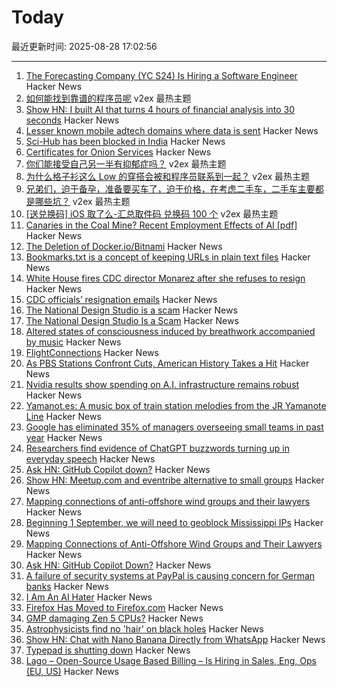 # Today

最近更新时间: 2025-08-28 17:02:56

--- 
1. [The Forecasting Company (YC S24) Is Hiring a Software Engineer](https://www.ycombinator.com/companies/the-forecasting-company/jobs/9kIwGyz-founding-software-engineer) Hacker News
2. [如何能找到靠谱的程序员呢](https://www.v2ex.com/t/1155512) v2ex 最热主题
3. [Show HN: I built AI that turns 4 hours of financial analysis into 30 seconds](https://duebase.com) Hacker News
4. [Lesser known mobile adtech domains where data is sent](https://jamesoclaire.com/2025/08/28/uncovering-lesser-known-mobile-adtech-domains/) Hacker News
5. [Sci-Hub has been blocked in India](https://sci-hub.se/sci-hub-blocked-india) Hacker News
6. [Certificates for Onion Services](https://onionservices.torproject.org/research/proposals/usability/certificates/) Hacker News
7. [你们能接受自己另一半有抑郁症吗？](https://www.v2ex.com/t/1155433) v2ex 最热主题
8. [为什么格子衫这么 Low 的穿搭会被和程序员联系到一起？](https://www.v2ex.com/t/1155425) v2ex 最热主题
9. [兄弟们，迫于备孕，准备要买车了，迫于价格，在考虑二手车，二手车主要都是哪些坑？](https://www.v2ex.com/t/1155415) v2ex 最热主题
10. [[送兑换码] iOS 取了么-汇总取件码 兑换码 100 个](https://www.v2ex.com/t/1155407) v2ex 最热主题
11. [Canaries in the Coal Mine? Recent Employment Effects of AI [pdf]](https://digitaleconomy.stanford.edu/wp-content/uploads/2025/08/Canaries_BrynjolfssonChandarChen.pdf) Hacker News
12. [The Deletion of Docker.io/Bitnami](https://community.broadcom.com/tanzu/blogs/beltran-rueda-borrego/2025/08/18/how-to-prepare-for-the-bitnami-changes-coming-soon) Hacker News
13. [Bookmarks.txt is a concept of keeping URLs in plain text files](https://github.com/soulim/bookmarks.txt) Hacker News
14. [White House fires CDC director Monarez after she refuses to resign](https://www.cnbc.com/2025/08/27/cdc-director-susan-monarez-.html) Hacker News
15. [CDC officials’ resignation emails](https://insidemedicine.substack.com/p/breaking-news-read-three-top-cdc) Hacker News
16. [The National Design Studio is a scam](https://www.chrbutler.com/the-national-design-studio-is-a-scam) Hacker News
17. [The National Design Studio Is a Scam](https://www.chrbutler.com/the-national-design-studio-is-a-scam) Hacker News
18. [Altered states of consciousness induced by breathwork accompanied by music](https://journals.plos.org/plosone/article?id=10.1371/journal.pone.0329411) Hacker News
19. [FlightConnections](https://www.flightconnections.com/) Hacker News
20. [As PBS Stations Confront Cuts, American History Takes a Hit](https://www.nytimes.com/2025/08/27/arts/television/american-experience.html) Hacker News
21. [Nvidia results show spending on A.I. infrastructure remains robust](https://www.nytimes.com/2025/08/27/technology/nvidia-earnings-ai-chips.html) Hacker News
22. [Yamanot.es: A music box of train station melodies from the JR Yamanote Line](https://yamanot.es/) Hacker News
23. [Google has eliminated 35% of managers overseeing small teams in past year](https://www.cnbc.com/2025/08/27/google-executive-says-company-has-cut-a-third-of-its-managers.html) Hacker News
24. [Researchers find evidence of ChatGPT buzzwords turning up in everyday speech](https://news.fsu.edu/news/education-society/2025/08/26/on-screen-and-now-irl-fsu-researchers-find-evidence-suggesting-chatgpt-influences-how-we-speak/) Hacker News
25. [Ask HN: GitHub Copilot down?](https://news.ycombinator.com/item?id=45044919) Hacker News
26. [Show HN: Meetup.com and eventribe alternative to small groups](https://github.com/polaroi8d/cactoide) Hacker News
27. [Mapping connections of anti-offshore wind groups and their lawyers](https://www.climatedevlab.brown.edu/post/legal-entanglements-mapping-connections-of-anti-offshore-wind-groups-and-their-lawyers-in-the-easte) Hacker News
28. [Beginning 1 September, we will need to geoblock Mississippi IPs](https://dw-news.dreamwidth.org/44429.html) Hacker News
29. [Mapping Connections of Anti-Offshore Wind Groups and Their Lawyers](https://www.climatedevlab.brown.edu/post/legal-entanglements-mapping-connections-of-anti-offshore-wind-groups-and-their-lawyers-in-the-easte) Hacker News
30. [Ask HN: GitHub Copilot Down?](https://news.ycombinator.com/item?id=45044919) Hacker News
31. [A failure of security systems at PayPal is causing concern for German banks](https://www.nordbayern.de/news-in-english/paypal-security-systems-down-german-banks-block-payments-in-the-billions-1.14811187) Hacker News
32. [I Am An AI Hater](https://anthonymoser.github.io/writing/ai/haterdom/2025/08/26/i-am-an-ai-hater.html) Hacker News
33. [Firefox Has Moved to Firefox.com](https://www.firefox.com) Hacker News
34. [GMP damaging Zen 5 CPUs?](https://gmplib.org/gmp-zen5) Hacker News
35. [Astrophysicists find no 'hair' on black holes](https://www.quantamagazine.org/astrophysicists-find-no-hair-on-black-holes-20250827/) Hacker News
36. [Show HN: Chat with Nano Banana Directly from WhatsApp](https://wassist.app/agents/07429b42-e979-41a1-be07-e7be35f404de/) Hacker News
37. [Typepad is shutting down](https://everything.typepad.com/blog/2025/08/typepad-is-shutting-down.html) Hacker News
38. [Lago – Open-Source Usage Based Billing – Is Hiring in Sales, Eng, Ops (EU, US)](https://www.ycombinator.com/companies/lago/jobs) Hacker News
